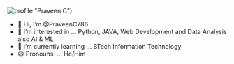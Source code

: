 ![profile]((https://github.com/PraveenC786/PraveenC786/blob/main/profile.jpg?raw=true)) "Praveen C")

- 👋 Hi, I’m @PraveenC786
- 👀 I’m interested in ... Python, JAVA, Web Development and Data Analysis also AI & ML 
- 🌱 I’m currently learning ... BTech Information Technology
- 😄 Pronouns: ... He/Him


<!---
PraveenC786/PraveenC786 is a ✨ special ✨ repository because its `README.md` (this file) appears on your GitHub profile.
You can click the Preview link to take a look at your changes.
--->
